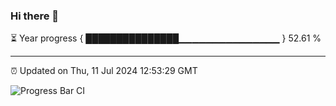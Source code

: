 ### Hi there 👋

⏳ Year progress { ███████████████▁▁▁▁▁▁▁▁▁▁▁▁▁▁▁ } 52.61 %

---

⏰ Updated on Thu, 11 Jul 2024 12:53:29 GMT

![Progress Bar CI](https://github.com/IshwaranRudhara/GIT-ACTION/workflows/Progress%20Bar%20CI/badge.svg)
